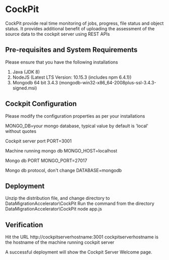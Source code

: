 # CockPit
CockPit provide real time monitoring of jobs, progress, file status and object status.
It provides additional benefit of uploading the assessment of the source data to the cockpit server using REST APIs

## Pre-requisites and System Requirements

Please ensure that you have the following installations
1. Java (JDK 8)
2. NodeJS (Latest LTS Version: 10.15.3 (includes npm 6.4.1))
3. Mongodb 64 bit 3.4.3 (mongodb-win32-x86_64-2008plus-ssl-3.4.3-signed.msi)


## Cockpit Configuration
Please modify the configuration properties as per your installations

MONGO_DB=your mongo database, typical value by default is 'local' without quotes

Cockpit server port
PORT=3001

Machine running mongo db
MONGO_HOST=localhost

Mongo db PORT
MONGO_PORT=27017

Mongo db protocol, don't change
DATABASE=mongodb


## Deployment
Unzip the distribution file, and change directory to DataMigrationAccelerator\CockPit
Run the command from the directory DataMigrationAccelerator\CockPit
node app.js


## Verification
Hit the URL
http://cockpitserverhostname:3001
cockpitserverhostname is the hostname of the machine running cockpit server

A successful deployment will show the Cockpit Server Welcome page.
